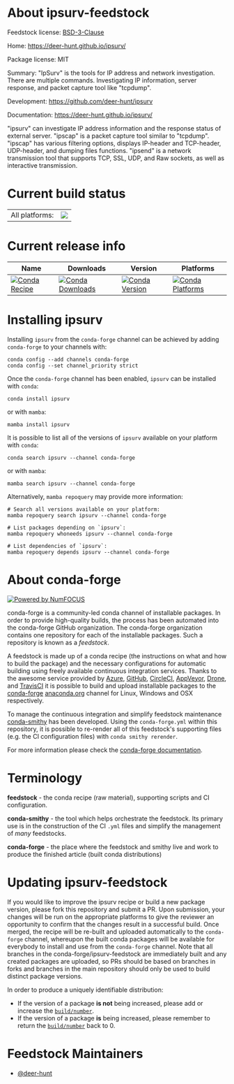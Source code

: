 About ipsurv-feedstock
======================

Feedstock license: [BSD-3-Clause](https://github.com/conda-forge/ipsurv-feedstock/blob/main/LICENSE.txt)

Home: https://deer-hunt.github.io/ipsurv/

Package license: MIT

Summary: "IpSurv" is the tools for IP address and network investigation. There are multiple commands. Investigating IP information, server response, and packet capture tool like "tcpdump".

Development: https://github.com/deer-hunt/ipsurv

Documentation: https://deer-hunt.github.io/ipsurv/

"ipsurv" can investigate IP address information and the response status of external server.
"ipscap" is a packet capture tool similar to "tcpdump". "ipscap" has various filtering options, displays IP-header and TCP-header, UDP-header, and dumping files functions.
"ipsend" is a network transmission tool that supports TCP, SSL, UDP, and Raw sockets, as well as interactive transmission.


Current build status
====================


<table><tr><td>All platforms:</td>
    <td>
      <a href="https://dev.azure.com/conda-forge/feedstock-builds/_build/latest?definitionId=24478&branchName=main">
        <img src="https://dev.azure.com/conda-forge/feedstock-builds/_apis/build/status/ipsurv-feedstock?branchName=main">
      </a>
    </td>
  </tr>
</table>

Current release info
====================

| Name | Downloads | Version | Platforms |
| --- | --- | --- | --- |
| [![Conda Recipe](https://img.shields.io/badge/recipe-ipsurv-green.svg)](https://anaconda.org/conda-forge/ipsurv) | [![Conda Downloads](https://img.shields.io/conda/dn/conda-forge/ipsurv.svg)](https://anaconda.org/conda-forge/ipsurv) | [![Conda Version](https://img.shields.io/conda/vn/conda-forge/ipsurv.svg)](https://anaconda.org/conda-forge/ipsurv) | [![Conda Platforms](https://img.shields.io/conda/pn/conda-forge/ipsurv.svg)](https://anaconda.org/conda-forge/ipsurv) |

Installing ipsurv
=================

Installing `ipsurv` from the `conda-forge` channel can be achieved by adding `conda-forge` to your channels with:

```
conda config --add channels conda-forge
conda config --set channel_priority strict
```

Once the `conda-forge` channel has been enabled, `ipsurv` can be installed with `conda`:

```
conda install ipsurv
```

or with `mamba`:

```
mamba install ipsurv
```

It is possible to list all of the versions of `ipsurv` available on your platform with `conda`:

```
conda search ipsurv --channel conda-forge
```

or with `mamba`:

```
mamba search ipsurv --channel conda-forge
```

Alternatively, `mamba repoquery` may provide more information:

```
# Search all versions available on your platform:
mamba repoquery search ipsurv --channel conda-forge

# List packages depending on `ipsurv`:
mamba repoquery whoneeds ipsurv --channel conda-forge

# List dependencies of `ipsurv`:
mamba repoquery depends ipsurv --channel conda-forge
```


About conda-forge
=================

[![Powered by
NumFOCUS](https://img.shields.io/badge/powered%20by-NumFOCUS-orange.svg?style=flat&colorA=E1523D&colorB=007D8A)](https://numfocus.org)

conda-forge is a community-led conda channel of installable packages.
In order to provide high-quality builds, the process has been automated into the
conda-forge GitHub organization. The conda-forge organization contains one repository
for each of the installable packages. Such a repository is known as a *feedstock*.

A feedstock is made up of a conda recipe (the instructions on what and how to build
the package) and the necessary configurations for automatic building using freely
available continuous integration services. Thanks to the awesome service provided by
[Azure](https://azure.microsoft.com/en-us/services/devops/), [GitHub](https://github.com/),
[CircleCI](https://circleci.com/), [AppVeyor](https://www.appveyor.com/),
[Drone](https://cloud.drone.io/welcome), and [TravisCI](https://travis-ci.com/)
it is possible to build and upload installable packages to the
[conda-forge](https://anaconda.org/conda-forge) [anaconda.org](https://anaconda.org/)
channel for Linux, Windows and OSX respectively.

To manage the continuous integration and simplify feedstock maintenance
[conda-smithy](https://github.com/conda-forge/conda-smithy) has been developed.
Using the ``conda-forge.yml`` within this repository, it is possible to re-render all of
this feedstock's supporting files (e.g. the CI configuration files) with ``conda smithy rerender``.

For more information please check the [conda-forge documentation](https://conda-forge.org/docs/).

Terminology
===========

**feedstock** - the conda recipe (raw material), supporting scripts and CI configuration.

**conda-smithy** - the tool which helps orchestrate the feedstock.
                   Its primary use is in the construction of the CI ``.yml`` files
                   and simplify the management of *many* feedstocks.

**conda-forge** - the place where the feedstock and smithy live and work to
                  produce the finished article (built conda distributions)


Updating ipsurv-feedstock
=========================

If you would like to improve the ipsurv recipe or build a new
package version, please fork this repository and submit a PR. Upon submission,
your changes will be run on the appropriate platforms to give the reviewer an
opportunity to confirm that the changes result in a successful build. Once
merged, the recipe will be re-built and uploaded automatically to the
`conda-forge` channel, whereupon the built conda packages will be available for
everybody to install and use from the `conda-forge` channel.
Note that all branches in the conda-forge/ipsurv-feedstock are
immediately built and any created packages are uploaded, so PRs should be based
on branches in forks and branches in the main repository should only be used to
build distinct package versions.

In order to produce a uniquely identifiable distribution:
 * If the version of a package **is not** being increased, please add or increase
   the [``build/number``](https://docs.conda.io/projects/conda-build/en/latest/resources/define-metadata.html#build-number-and-string).
 * If the version of a package **is** being increased, please remember to return
   the [``build/number``](https://docs.conda.io/projects/conda-build/en/latest/resources/define-metadata.html#build-number-and-string)
   back to 0.

Feedstock Maintainers
=====================

* [@deer-hunt](https://github.com/deer-hunt/)

